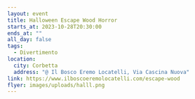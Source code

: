 ```yaml
---
layout: event
title: Halloween Escape Wood Horror
starts_at: 2023-10-28T20:30:00
ends_at: ""
all_day: false
tags:
  - Divertimento
location:
  city: Corbetta
  address: "@ Il Bosco Eremo Locatelli, Via Cascina Nuova"
link: https://www.ilboscoeremolocatelli.com/escape-wood
flyer: images/uploads/halll.png
---
```

